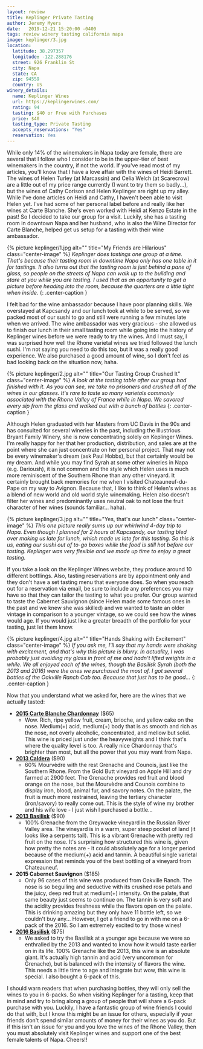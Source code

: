 ```yaml
---
layout: review
title: Keplinger Private Tasting
author: Jeremy Myers
date:   2019-12-21 15:20:00 -0400
tags: review winery tasting california napa 
image: keplinger/3.jpg
location:
  latitude: 38.297357
  longitude: -122.288176
  street: 926 Franklin St
  city: Napa
  state: CA
  zip: 94559
  country: US
winery_details:
  name: Keplinger Wines
  url: https://keplingerwines.com/
  rating: 94
  tasting: $40 or Free with Purchases
  price: $40
  tasting_type: Private Tasting
  accepts_reservations: "Yes"
  reservation: Yes
---
```

While only 14% of the winemakers in Napa today are female, there are several that I follow who I consider to be in the upper-tier of best winemakers in the country, if not the world.  If you've read most of my articles, you'll know that I have a love affair with the wines of Heidi Barrett.  The wines of Helen Turley (at Marcassin) and Celia Welch (at Scarecrow) are a little out of my price range currently (I want to try them so badly...), but the wines of Cathy Corison and Helen Keplinger are right up my alley.  While I've done articles on Heidi and Cathy, I haven't been able to visit Helen yet.  I've had some of her personal label before and really like her wines at Carte Blanche.  She's even worked with Heidi at Kenzo Estate in the past!  So I decided to take our group for a visit.  Luckily, she has a tasting room in downtown Napa and her husband, who is also the Wine Director for Carte Blanche, helped get us setup for a tasting with their wine ambassador.

{% picture keplinger/1.jpg alt="" title="My Friends are Hilarious" class="center-image" %}
*Keplinger does tastings one group at a time.  That's because their tasting room in downtime Napa only has one table in it for tastings.  It also turns out that the tasting room is just behind a pane of glass, so people on the streets of Napa can walk up to the building and stare at you while you are tasting.  I used that as an opportunity to get a picture before heading into the room, because the quarters are a little tight when inside.*
{: .center-caption }

I felt bad for the wine ambassador because I have poor planning skills.  We overstayed at Kapcsandy and our lunch took at while to be served, so we packed most of our sushi to go and still were running a few minutes late when we arrived.  The wine ambassador was very gracious - she allowed us to finish our lunch in their small tasting room while going into the history of Keplinger wines before we were ready to try the wines.  And I must say, I was surprised how well the Rhone varietal wines we tried followed the lunch sushi.  I'm not saying you need to do this too, but it was a really good experience.  We also purchased a good amount of wine, so I don't feel as bad looking back on the situation now, haha.

{% picture keplinger/2.jpg alt="" title="Our Tasting Group Crushed It" class="center-image" %}
*A look at the tasting table after our group had finished with it.  As you can see, we take no prisoners and crushed all of the wines in our glasses.  It's rare to taste so many varietals commonly associated with the Rhone Valley of France while in Napa.  We savored every sip from the glass and walked out with a bunch of bottles*
{: .center-caption }

Although Helen graduated with her Masters from UC Davis in the 90s and has consulted for several wineries in the past, including the illustrious Bryant Family Winery, she is now concentrating solely on Keplinger Wines.  I'm really happy for her that her production, distribution, and sales are at the point where she can just concentrate on her personal project.  That may not be every winemaker's dream (ask Paul Hobbs), but that certainly would be my dream.  And while you may find Syrah at some other wineries in Napa (e.g. Darioush), it is not common and the style which Helen uses is much more reminiscent of the Southern Rhone than any other vineyard.  It certainly brought back memories for me when I visited Chateauneuf-du-Pape on my way to Avignon.  Because that, I like to think of Helen's wines as a blend of new world and old world style winemaking.  Helen also doesn't filter her wines and predominantly uses neutral oak to not lose the fruit character of her wines (sounds familiar... haha).

{% picture keplinger/3.jpg alt="" title="Yes, that's our lunch" class="center-image" %}
*This one picture really sums up our whirlwind 4-day trip to Napa.  Even though I planned for 2 hours at Kapcsandy, our tasting bled over making us late for lunch, which made us late for this tasting.  So this is us, eating our sushi out of to-go boxes while the food is still hot before our tasting.  Keplinger was very flexible and we made up time to enjoy a great tasting.*

If you take a look on the Keplinger Wines website, they produce around 10 different bottlings.  Also, tasting reservations are by appointment only and they don't have a set tasting menu that everyone does.  So when you reach out for a reservation via email, be sure to include any preferences you may have so that they can tailor the tasting to what you prefer.  Our group wanted to taste the Cabernet Sauvignon (since Helen made some famous ones in the past and we knew she was skilled) and we wanted to taste an older vintage in comparison to a younger vintage, so we could see how the wines would age.  If you would just like a greater breadth of the portfolio for your tasting, just let them know.

{% picture keplinger/4.jpg alt="" title="Hands Shaking with Excitement" class="center-image" %}
*If you ask me, I'll say that my hands were shaking with excitement, and that's why this picture is blurry.  In actuality, I was probably just avoiding my glass in front of me and hadn't lifted weights in a while.  We all enjoyed each of the wines, though the Basilisk Syrah (both the 2013 and 2016) were the ones we purchased the most of.  I got several bottles of the Oakville Ranch Cab too.  Because that just has to be good...*
{: .center-caption }

Now that you understand what we asked for, here are the wines that we actually tasted:

* [**2015 Carte Blanche Chardonnay**](https://www.carteblanchewine.com/wp-content/uploads/2019/08/2016-Carte-Blanche-Chardonnay-UV.pdf) ($65)
  * Wow.  Rich, ripe yellow fruit, cream, brioche, and yellow cake on the nose.  Medium(+) acid, medium(+) body that is as smooth and rich as the nose, not overly alcoholic, concentrated, and mellow but solid.  This wine is priced just under the heavyweights and I think that's where the quality level is too.  A really nice Chardonnay that's brighter than most, but all the power that you may want from Napa.
* [**2013 Caldera**](https://keplingerwines.com/store/detail?item=2013-keplinger-caldera) ($90)
  * 60% Mourvèdre with the rest Grenache and Counois, just like the Southern Rhone.  From the Gold Butt vineyard on Apple Hill and dry farmed at 2900 feet.  The Grenache provides red fruit and blood orange on the nose, but the Mourvèdre and Counois combine to display iron, blood, animal fur, and savory notes.  On the palate, the fruit is much more restrained, leaving the tertiary character (iron/savory) to really come out.  This is the style of wine my brother and his wife love - I just wish I purchased a bottle...
* [**2013 Basilisk**](https://keplingerwines.com/store/detail?item=2013-keplinger-basilisk) ($90)
  * 100% Grenache from the Greywacke vineyard in the Russian River Valley area.  The vineyard is in a warm, super steep pocket of land (it looks like a serpents tail).  This is a vibrant Grenache with pretty red fruit on the nose.  It's surprising how structured this wine is, given how pretty the notes are - it could absolutely age for a longer period because of the medium(+) acid and tannin.  A beautiful single varietal expression that reminds you of the best bottling of a vineyard from Chateauneuf.
* **2015 Cabernet Sauvignon** ($185) 
  * Only 96 cases of this wine was produced from Oakville Ranch.  The nose is so beguiling and seductive with its crushed rose petals and the juicy, deep red fruit at medium(+) intensity.  On the palate, that same beauty just seems to continue on.  The tannin is very soft and the acidity provides freshness while the flavors open on the palate. This is drinking amazing but they only have 11 bottle left, so we couldn't buy any...  However, I got a friend to go in with me on a 6-pack of the 2016.  So I am extremely excited to try those wines!
* [**2016 Basilisk**](https://keplingerwines.com/store/detail?item=2016-keplinger-basilisk) ($75) 
  * We asked to try the Basilisk at a younger age because we were so enthralled by the 2013 and wanted to know how it would taste earlier on in its life.  100% Grenache like the 2013, this wine is an absolute giant.  It's actually high tannin and acid (very uncommon for Grenache), but is balanced with the intensity of flavors the wine.  This needs a little time to age and integrate but wow, this wine is special.  I also bought a 6-pack of this.

I should warn readers that when purchasing bottles, they will only sell the wines to you in 6-packs.  So when visiting Keplinger for a tasting, keep that in mind and try to bring along a group of people that will share a 6-pack purchase with you.  Luckily, I have a fantastic group of wine friends I could do that with, but I know this might be an issue for others, especially if your friends don't spend similar amounts of money for their wines as you do.  But if this isn't an issue for you and you love the wines of the Rhone Valley, then you must absolutely visit Keplinger wines and support one of the best female talents of Napa.  Cheers!!
